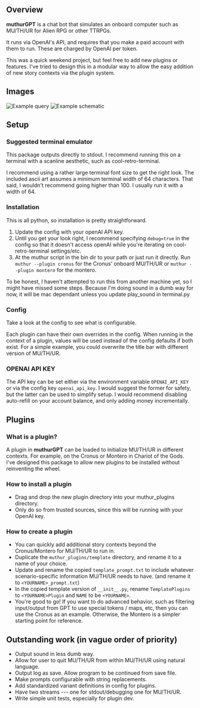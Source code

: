 ## Overview

**muthurGPT** is a chat bot that simulates an onboard computer such as MU/TH/UR for Alien RPG or other TTRPGs.

It runs via OpenAI's API, and requires that you make a paid account with them to run. These are charged by OpenAI per token.

This was a quick weekend project, but feel free to add new plugins or features. I've tried to design this in a modular way to allow the easy addition of new story contexts via the plugin system.

## Images

![Example query](https://github.com/ecattell/muthurGPT/blob/main/screenshots/query.png?raw=true)
![Example schematic](https://github.com/ecattell/muthurGPT/blob/main/screenshots/schematic.png?raw=true)

## Setup

### Suggested terminal emulator
This package outputs directly to stdout. I recommend running this on a terminal with a scanline aesthetic, such as cool-retro-terminal.

I recommend using a rather large terminal font size to get the right look. The included ascii art assumes a minimum terminal width of 64 characters. That said, I wouldn't recommend going higher than 100. I usually run it with a width of 64.

### Installation
This is all python, so installation is pretty straightforward.

1) Update the config with your openAI API key.
2) Until you get your look right, I recommend specifying ``debug=true`` in the config so that it doesn't access openAI while you're iterating on cool-retro-terminal settings/etc.
3) At the muthur script in the bin dir to your path or just run it directly. Run ``muthur --plugin cronus`` for the Cronus' onboard MU/TH/UR or ``muthur --plugin montero`` for the montero.

To be honest, I haven't attempted to run this from another machine yet, so I might have missed some steps. Because I'm doing sound in a dumb way for now, it will be mac dependant unless you update play_sound in terminal.py

### Config
Take a look at the config to see what is configurable.

Each plugin can have their own overrides in the config. When running in the context of a plugin, values will be used instead of the config defaults if both exist. For a simple example, you could overwrite the title bar with different version of MU/TH/UR.

### OPENAI API KEY
The API key can be set either via the environment variable ``OPENAI_API_KEY`` or via the config key ``openai_api_key``. I would suggest the former for safety, but the latter can be used to simplify setup. I would recommend disabling auto-refill on your account balance, and only adding money incrementally.

## Plugins

### What is a plugin?
A plugin in **muthurGPT** can be loaded to initialize MU/TH/UR in different contexts. For example, on the Cronus or Montero in Chariot of the Gods. I've designed this package to allow new plugins to be installed without reinventing the wheel.

### How to install a plugin
- Drag and drop the new plugin directory into your muthur_plugins directory.
- Only do so from trusted sources, since this will be running with your OpenAI key.

### How to create a plugin
- You can quickly add additional story contexts beyond the Cronus/Montero for MU/TH/UR to run in.
- Duplicate the ``muthur_plugins/template`` directory, and rename it to a name of your choice.
- Update and rename the copied ``template_prompt.txt`` to include whatever scenario-specific information MU/TH/UR needs to have. (and rename it to ``<YOURNAME>_prompt.txt``)
- In the copied template version of ``__init__.py``, rename ``TemplatePlugins`` to ``<YOURNAME>Plugin`` and ``NAME`` to be ``<YOURNAME>``.
- You're good to go! If you want to do advanced behavior, such as filtering input/output from GPT to use special tokens / maps, etc, then you can use the Cronus as an example. Otherwise, the Montero is a simpler starting point for reference.

## Outstanding work (in vague order of priority)
- Output sound in less dumb way.
- Allow for user to quit MU/TH/UR from within MU/TH/UR using natural language.
- Output log as save. Allow program to be continued from save file.
- Make prompts configurable with string replacements.
- Add standardized variant definitions in config for plugins.
- Have two streams --- one for stdout/debugging one for MU/TH/UR.
- Write simple unit tests, especially for plugin dev.

